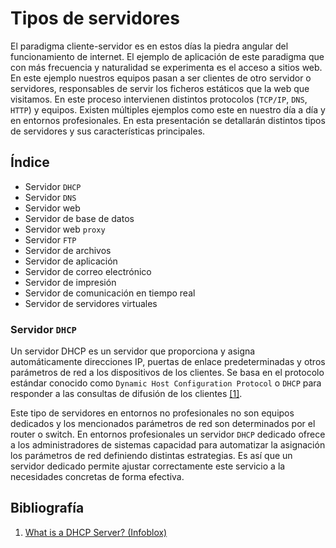 # Tipos de servidores

El paradigma cliente-servidor es en estos días la piedra angular del funcionamiento de internet. El ejemplo de aplicación de este paradigma que con más frecuencia y naturalidad se experimenta es el acceso a sitios web. En este ejemplo nuestros equipos pasan a ser clientes de otro servidor o servidores, responsables de servir los ficheros estáticos que la web que visitamos. En este proceso intervienen distintos protocolos (`TCP/IP`, `DNS`, `HTTP`) y equipos. Existen múltiples ejemplos como este en nuestro día a día y en entornos profesionales. En esta presentación se detallarán distintos tipos de servidores y sus características principales.

## Índice

- Servidor `DHCP`
- Servidor `DNS`
- Servidor web
- Servidor de base de datos
- Servidor web `proxy`
- Servidor `FTP`
- Servidor de archivos
- Servidor de aplicación
- Servidor de correo electrónico
- Servidor de impresión
- Servidor de comunicación en tiempo real
- Servidor de servidores virtuales

### Servidor `DHCP`

Un servidor DHCP es un servidor que proporciona y asigna automáticamente direcciones IP, puertas de enlace predeterminadas y otros parámetros de red a los dispositivos de los clientes. Se basa en el protocolo estándar conocido como `Dynamic Host Configuration Protocol` o `DHCP` para responder a las consultas de difusión de los clientes [[1]](https://www.infoblox.com/glossary/dhcp-server/).

Este tipo de servidores en entornos no profesionales no son equipos dedicados y los mencionados parámetros de red son determinados por el router o switch. En entornos profesionales un servidor `DHCP` dedicado ofrece a los administradores de sistemas capacidad para automatizar la asignación los parámetros de red definiendo distintas estrategias. Es así que un servidor dedicado permite ajustar correctamente este servicio a la necesidades concretas de forma efectiva.

## Bibliografía

1. [What is a DHCP Server? (Infoblox)](https://www.infoblox.com/glossary/dhcp-server/)
